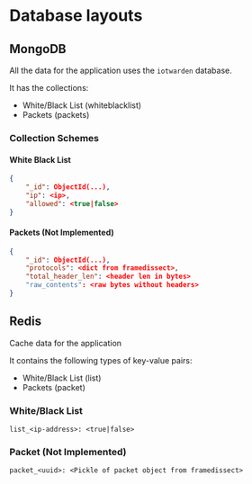 # Database layouts

## MongoDB
All the data for the application uses the `iotwarden` database.

It has the collections:
- White/Black List (whiteblacklist)
- Packets (packets)

### Collection Schemes
#### White Black List
```json
{
    "_id": ObjectId(...),
    "ip": <ip>,
    "allowed": <true|false>
}
```

#### Packets (Not Implemented)
```json
{
    "_id": ObjectId(...),
    "protocols": <dict from framedissect>,
    "total_header_len": <header len in bytes>
    "raw_contents": <raw bytes without headers>
}
```

## Redis
Cache data for the application

It contains the following types of key-value pairs:
- White/Black List (list)
- Packets (packet)

### White/Black List
```text
list_<ip-address>: <true|false>
```

### Packet (Not Implemented)
```text
packet_<uuid>: <Pickle of packet object from framedissect>
```
